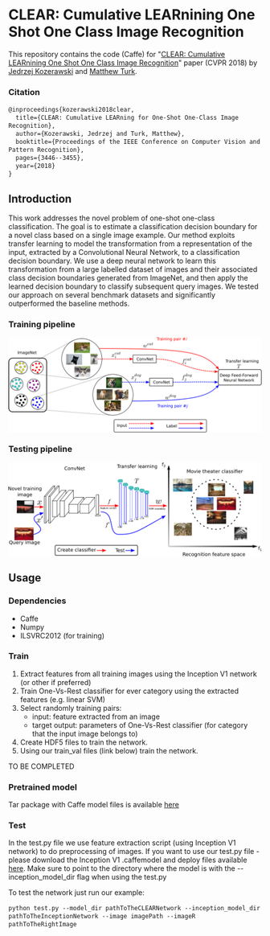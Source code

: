 # CLEAR: Cumulative LEARnining One Shot One Class Image Recognition

This repository contains the code (Caffe) for "[CLEAR: Cumulative LEARnining One Shot One Class Image Recognition](http://openaccess.thecvf.com/content_cvpr_2018/CameraReady/3412.pdf)" paper (CVPR 2018) by [Jedrzej Kozerawski](https://github.com/JKozerawski/) and [Matthew Turk](http://www.cs.ucsb.edu/~mturk/).

### Citation
```
@inproceedings{kozerawski2018clear,
  title={CLEAR: Cumulative LEARning for One-Shot One-Class Image Recognition},
  author={Kozerawski, Jedrzej and Turk, Matthew},
  booktitle={Proceedings of the IEEE Conference on Computer Vision and Pattern Recognition},
  pages={3446--3455},
  year={2018}
}
```

## Introduction
This work addresses the novel problem of one-shot one-class classification. The goal is to estimate a classification decision boundary for a novel class based on a single image example. Our method exploits transfer learning to model the transformation from a representation of the input, extracted by a Convolutional Neural Network, to a classification decision boundary. We use a deep neural network to learn this transformation from a large labelled dataset of images and their associated class decision boundaries generated from ImageNet, and then apply the learned decision boundary to classify subsequent query images. We tested our approach on several benchmark datasets and significantly outperformed the baseline methods.

### Training pipeline
<img align="center" src="https://github.com/JKozerawski/CLEAR-osoc/blob/master/clear_images/train_pipeline.png">

### Testing pipeline
<img align="center" src="https://github.com/JKozerawski/CLEAR-osoc/blob/master/clear_images/test_pipeline.png">

## Usage

### Dependencies
- Caffe
- Numpy
- ILSVRC2012 (for training)

### Train
1. Extract features from all training images using the Inception V1 network (or other if preferred)
2. Train One-Vs-Rest classifier for ever category using the extracted features (e.g. linear SVM)
3. Select randomly training pairs:
	- input: 	 feature extracted from an image
	- target output: parameters of One-Vs-Rest classifier (for category that the input image belongs to)
4. Create HDF5 files to train the network.
5. Using our train_val files (link below) train the network.	

TO BE COMPLETED

### Pretrained model

Tar package with Caffe model files is available [here](https://drive.google.com/file/d/1KRPXw5clTRveG27ro-JEe-GHbzfA28Kp/view?usp=sharing)

### Test
In the test.py file we use feature extraction script (using Inception V1 network) to do preprocessing of images.
If you want to use our test.py file - please download the Inception V1 .caffemodel and deploy files available [here](https://drive.google.com/file/d/1WctmdPPkMCu7XFuAFixruG_a55grGiFP/view?usp=sharing). Make sure to point to the directory where the model is with the --inception_model_dir flag when using the test.py

To test the network just run our example:
```
python test.py --model_dir pathToTheCLEARNetwork --inception_model_dir pathToTheInceptionNetwork --image imagePath --imageR pathToTheRightImage
```
